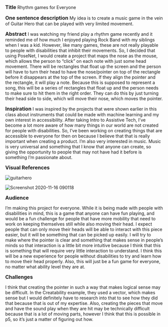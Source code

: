 <span style= "font-size:16px">**Title**</span>
Rhythm games for Everyone

<span style= "font-size:16px">**One sentence description**</span>
My idea is to create a music game in the vein of Guitar Hero that can be played with very limited movement. 

<span style= "font-size:16px">**Abstract**</span>
I was watching my friend play a rhythm game recently and it reminded me of how much I enjoyed playing Rock Band with my siblings when I was a kid. However, like many games, these are not really playable to people with disabilities that inhibit their movements. So, I decided that using PoseNet, I would create a project that maps the nose as the mouse, which allows the person to “click” on each note with just some head movement. There will be rectangles that float up the screen and the person will have to turn their head to have the nose/pointer on top of the rectangle before it disappears at the top of the screen. If they align the pointer and the rectangle, it will play a note. Because this is supposed to represent a song, this will be a series of rectangles that float up and the person needs to make sure to hit them in the right order. They can do this by just turning their head side to side, which will move their nose, which moves the pointer. 


<span style= "font-size:16px">**Inspiration**</span>
I was inspired by the projects that were shown earlier in this class about instruments that could be made with machine learning and my own interest in accessibility. After taking Intro to Assistive Tech, I’ve become a lot more aware of how many things in our world are not created for people with disabilities. So, I’ve been working on creating things that are accessible to everyone for then on because I believe that that is really important when creating a product. I’m also very interested in music. Music is very universal and something that I know that anyone can create, so giving the opportunity to people that may not have had it before is something I’m passionate about. 

<span style= "font-size:16px">**Visual References**</span>

![guitarhero](https://user-images.githubusercontent.com/70911079/99263071-b8230500-27ec-11eb-8bb5-09330cb2f676.jpg)


![Screenshot 2020-11-16 090118](https://user-images.githubusercontent.com/70911079/99263077-b8bb9b80-27ec-11eb-9b17-6489f6abb9eb.png)

<span style= "font-size:16px">**Audience**</span>

I’m making this project for everyone. While it is being made with people with disabilities in mind, this is a game that anyone can have fun playing, and would be a fun challenge for people that have more mobility that need to work on keeping themselves still while also moving their head. I expect people that can only move their heads will be able to interact with this piece easier, but it will be something that can be picked up easily. I will try to make where the pointer is clear and something that makes sense in people’s minds so that interaction is a little bit more intuitive because I think that this is something that will require very little interaction to understand. I think this will be a new experience for people without disabilities to try and learn how to move their head properly. Also, this will just be a fun game for everyone, no matter what ability level they are at. 

<span style= "font-size:16px">**Challenges**</span>

I think that creating the pointer in such a way that makes logical sense may be difficult. In the Creatability example, they used a vector, which makes sense but I would definitely have to research into that to see how they did that because that is out of my expertise. Also, creating the pieces that move and have the sound play when they are hit may be technically difficult because that is a lot of moving parts, however I think that this is possible in p5, so it’s just a matter of figuring out how. 
